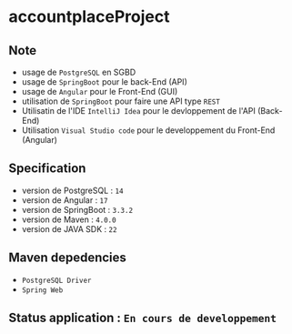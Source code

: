 # accountplaceProject
##  Note
* usage de `PostgreSQL` en SGBD
* usage de `SpringBoot` pour le back-End (API)
* usage de `Angular` pour le Front-End (GUI)
* utilisation de `SpringBoot` pour faire une API type `REST`
* Utilisatin de l'IDE `IntelliJ Idea` pour le devloppement de l'API (Back-End)
* Utilisation `Visual Studio code` pour le developpement du Front-End (Angular)


## Specification
- version de PostgreSQL : `14`
- version de Angular : `17`
- version de SpringBoot : `3.3.2`
- version de Maven : `4.0.0`
- version de JAVA SDK : `22`

## Maven depedencies
* `PostgreSQL Driver`
* `Spring Web`

## Status application : `En cours de developpement`